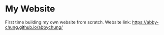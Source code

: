 # My Website
First time building my own website from scratch.
Website link: https://abby-chung.github.io/abbychung/